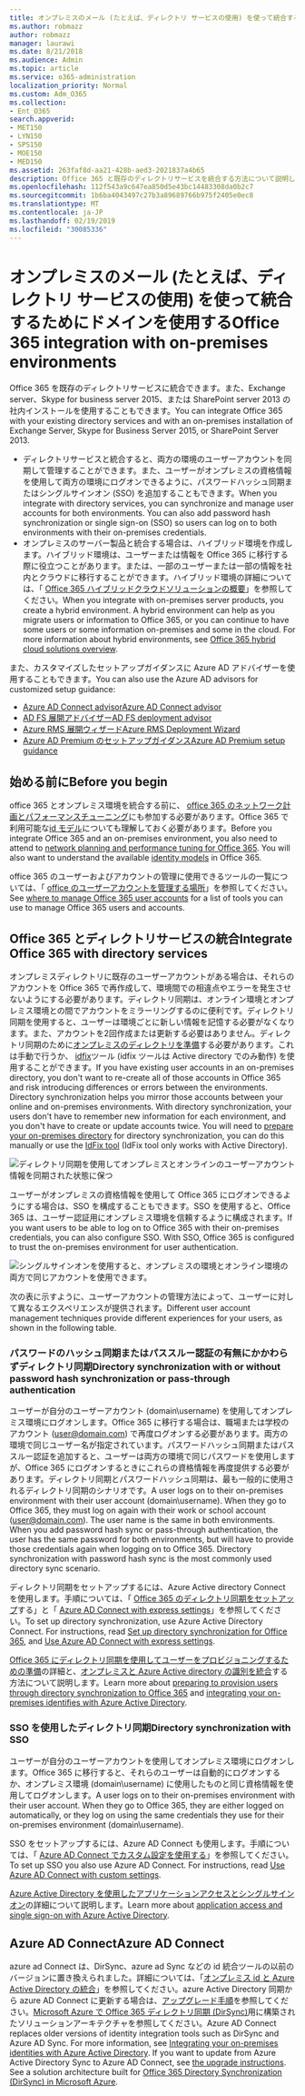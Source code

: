 ```yaml
---
title: オンプレミスのメール (たとえば、ディレクトリ サービスの使用) を使って統合するためにドメインを使用する
ms.author: robmazz
author: robmazz
manager: laurawi
ms.date: 8/21/2018
ms.audience: Admin
ms.topic: article
ms.service: o365-administration
localization_priority: Normal
ms.custom: Adm_O365
ms.collection:
- Ent_O365
search.appverid:
- MET150
- LYN150
- SPS150
- MOE150
- MED150
ms.assetid: 263faf8d-aa21-428b-aed3-2021837a4b65
description: Office 365 と既存のディレクトリサービスを統合する方法について説明します。
ms.openlocfilehash: 112f543a9c647ea850d5e43bc14483308da0b2c7
ms.sourcegitcommit: 1b6ba4043497c27b3a89689766b975f2405e0ec8
ms.translationtype: MT
ms.contentlocale: ja-JP
ms.lasthandoff: 02/19/2019
ms.locfileid: "30085336"
---
```

# <a name="office-365-integration-with-on-premises-environments"></a><span data-ttu-id="49bd4-103">オンプレミスのメール (たとえば、ディレクトリ サービスの使用) を使って統合するためにドメインを使用する</span><span class="sxs-lookup"><span data-stu-id="49bd4-103">Office 365 integration with on-premises environments</span></span>

<span data-ttu-id="49bd4-104">Office 365 を既存のディレクトリサービスに統合できます。また、Exchange server、Skype for business server 2015、または SharePoint server 2013 の社内インストールを使用することもできます。</span><span class="sxs-lookup"><span data-stu-id="49bd4-104">You can integrate Office 365 with your existing directory services and with an on-premises installation of Exchange Server, Skype for Business Server 2015, or SharePoint Server 2013.</span></span>
  
 - <span data-ttu-id="49bd4-p101">ディレクトリサービスと統合すると、両方の環境のユーザーアカウントを同期して管理することができます。また、ユーザーがオンプレミスの資格情報を使用して両方の環境にログオンできるように、パスワードハッシュ同期またはシングルサインオン (SSO) を追加することもできます。</span><span class="sxs-lookup"><span data-stu-id="49bd4-p101">When you integrate with directory services, you can synchronize and manage user accounts for both environments. You can also add password hash synchronization or single sign-on (SSO) so users can log on to both environments with their on-premises credentials.</span></span>
 - <span data-ttu-id="49bd4-p102">オンプレミスのサーバー製品と統合する場合は、ハイブリッド環境を作成します。ハイブリッド環境は、ユーザーまたは情報を Office 365 に移行する際に役立つことがあります。または、一部のユーザーまたは一部の情報を社内とクラウドに移行することができます。ハイブリッド環境の詳細については、「 [Office 365 ハイブリッドクラウドソリューションの概要](https://support.office.com/article/59616fab-acdb-40e9-b414-cf0c965c80b7)」を参照してください。</span><span class="sxs-lookup"><span data-stu-id="49bd4-p102">When you integrate with on-premises server products, you create a hybrid environment. A hybrid environment can help as you migrate users or information to Office 365, or you can continue to have some users or some information on-premises and some in the cloud. For more information about hybrid environments, see [Office 365 hybrid cloud solutions overview](https://support.office.com/article/59616fab-acdb-40e9-b414-cf0c965c80b7).</span></span>

<span data-ttu-id="49bd4-110">また、カスタマイズしたセットアップガイダンスに Azure AD アドバイザーを使用することもできます。</span><span class="sxs-lookup"><span data-stu-id="49bd4-110">You can also use the Azure AD advisors for customized setup guidance:</span></span>
- [<span data-ttu-id="49bd4-111">Azure AD Connect advisor</span><span class="sxs-lookup"><span data-stu-id="49bd4-111">Azure AD Connect advisor</span></span>](https://aka.ms/aadconnectpwsync)
- [<span data-ttu-id="49bd4-112">AD FS 展開アドバイザー</span><span class="sxs-lookup"><span data-stu-id="49bd4-112">AD FS deployment advisor</span></span>](https://aka.ms/adfsguidance)
- [<span data-ttu-id="49bd4-113">Azure RMS 展開ウィザード</span><span class="sxs-lookup"><span data-stu-id="49bd4-113">Azure RMS Deployment Wizard</span></span>](https://aka.ms/azuremsguidance)
- [<span data-ttu-id="49bd4-114">Azure AD Premium のセットアップガイダンス</span><span class="sxs-lookup"><span data-stu-id="49bd4-114">Azure AD Premium setup guidance</span></span>](https://aka.ms/aadpguidance)
   
## <a name="before-you-begin"></a><span data-ttu-id="49bd4-115">始める前に</span><span class="sxs-lookup"><span data-stu-id="49bd4-115">Before you begin</span></span>
<span data-ttu-id="49bd4-p103">office 365 とオンプレミス環境を統合する前に、 [office 365 のネットワーク計画とパフォーマンスチューニング](network-planning-and-performance.md)にも参加する必要があります。Office 365 で利用可能な[id モデル](about-office-365-identity.md)についても理解しておく必要があります。</span><span class="sxs-lookup"><span data-stu-id="49bd4-p103">Before you integrate Office 365 and an on-premises environment, you also need to attend to [network planning and performance tuning for Office 365](network-planning-and-performance.md). You will also want to understand the available [identity models](about-office-365-identity.md) in Office 365.</span></span> 

<span data-ttu-id="49bd4-118">office 365 のユーザーおよびアカウントの管理に使用できるツールの一覧については、「 [office のユーザーアカウントを管理する場所](manage-office-365-accounts.md)」を参照してください。</span><span class="sxs-lookup"><span data-stu-id="49bd4-118">See [where to manage Office 365 user accounts](manage-office-365-accounts.md) for a list of tools you can use to manage Office 365 users and accounts.</span></span> 
  
## <a name="integrate-office-365-with-directory-services"></a><span data-ttu-id="49bd4-119">Office 365 とディレクトリサービスの統合</span><span class="sxs-lookup"><span data-stu-id="49bd4-119">Integrate Office 365 with directory services</span></span>
<span data-ttu-id="49bd4-p104">オンプレミスディレクトリに既存のユーザーアカウントがある場合は、それらのアカウントを Office 365 で再作成して、環境間での相違点やエラーを発生させないようにする必要があります。ディレクトリ同期は、オンライン環境とオンプレミス環境との間でアカウントをミラーリングするのに便利です。ディレクトリ同期を使用すると、ユーザーは環境ごとに新しい情報を記憶する必要がなくなります。また、アカウントを2回作成または更新する必要はありません。ディレクトリ同期のために[オンプレミスのディレクトリを準備](prepare-for-directory-synchronization.md)する必要があります。これは手動で行うか、 [idfix](install-and-run-idfix.md)ツール (idfix ツールは Active directory でのみ動作) を使用することができます。</span><span class="sxs-lookup"><span data-stu-id="49bd4-p104">If you have existing user accounts in an on-premises directory, you don't want to re-create all of those accounts in Office 365 and risk introducing differences or errors between the environments. Directory synchronization helps you mirror those accounts between your online and on-premises environments. With directory synchronization, your users don't have to remember new information for each environment, and you don't have to create or update accounts twice. You will need to [prepare your on-premises directory](prepare-for-directory-synchronization.md) for directory synchronization, you can do this manually or use the [IdFix tool](install-and-run-idfix.md) (IdFix tool only works with Active Directory).</span></span> 
  
![ディレクトリ同期を使用してオンプレミスとオンラインのユーザーアカウント情報を同期された状態に保つ](media/a64af0d0-9be6-46b1-8727-277e683abf5e.png)
  
<span data-ttu-id="49bd4-p105">ユーザーがオンプレミスの資格情報を使用して Office 365 にログオンできるようにする場合は、SSO を構成することもできます。SSO を使用すると、Office 365 は、ユーザー認証用にオンプレミス環境を信頼するように構成されます。</span><span class="sxs-lookup"><span data-stu-id="49bd4-p105">If you want users to be able to log on to Office 365 with their on-premises credentials, you can also configure SSO. With SSO, Office 365 is configured to trust the on-premises environment for user authentication.</span></span>
  
![シングルサインオンを使用すると、オンプレミスの環境とオンライン環境の両方で同じアカウントを使用できます。](media/d76235f2-8a53-405e-b8ef-dfa4cfc208b8.png)
  
<span data-ttu-id="49bd4-128">次の表に示すように、ユーザーアカウントの管理方法によって、ユーザーに対して異なるエクスペリエンスが提供されます。</span><span class="sxs-lookup"><span data-stu-id="49bd4-128">Different user account management techniques provide different experiences for your users, as shown in the following table.</span></span>
 
### <a name="directory-synchronization-with-or-without-password-hash-synchronization-or-pass-through-authentication"></a><span data-ttu-id="49bd4-129">**パスワードのハッシュ同期またはパススルー認証の有無にかかわらずディレクトリ同期**</span><span class="sxs-lookup"><span data-stu-id="49bd4-129">**Directory synchronization with or without password hash synchronization or pass-through authentication**</span></span>
<span data-ttu-id="49bd4-p106">ユーザーが自分のユーザーアカウント (domain\username) を使用してオンプレミス環境にログオンします。Office 365 に移行する場合は、職場または学校のアカウント (user@domain.com) で再度ログオンする必要があります。両方の環境で同じユーザー名が指定されています。パスワードハッシュ同期またはパススルー認証を追加すると、ユーザーは両方の環境で同じパスワードを使用しますが、Office 365 にログオンするときにこれらの資格情報を再度提供する必要があります。ディレクトリ同期とパスワードハッシュ同期は、最も一般的に使用されるディレクトリ同期のシナリオです。</span><span class="sxs-lookup"><span data-stu-id="49bd4-p106">A user logs on to their on-premises environment with their user account (domain\username). When they go to Office 365, they must log on again with their work or school account (user@domain.com). The user name is the same in both environments. When you add password hash sync or pass-through authentication, the user has the same password for both environments, but will have to provide those credentials again when logging on to Office 365. Directory synchronization with password hash sync is the most commonly used directory sync scenario.</span></span>

<span data-ttu-id="49bd4-p107">ディレクトリ同期をセットアップするには、Azure Active directory Connect を使用します。手順については、「 [Office 365 のディレクトリ同期をセットアップ](set-up-directory-synchronization.md)する」と「 [Azure AD Connect with express settings](https://go.microsoft.com/fwlink/p/?LinkId=698537)」を参照してください。</span><span class="sxs-lookup"><span data-stu-id="49bd4-p107">To set up directory synchronization, use Azure Active Directory Connect. For instructions, read [Set up directory synchronization for Office 365](set-up-directory-synchronization.md), and [Use Azure AD Connect with express settings](https://go.microsoft.com/fwlink/p/?LinkId=698537).</span></span>

<span data-ttu-id="49bd4-137">[Office 365 にディレクトリ同期を使用してユーザーをプロビジョニングするための準備](prepare-for-directory-synchronization.md)の詳細と、[オンプレミスと Azure Active directory の識別を統合](https://go.microsoft.com/fwlink/?LinkId=518101)する方法について説明します。</span><span class="sxs-lookup"><span data-stu-id="49bd4-137">Learn more about [preparing to provision users through directory synchronization to Office 365](prepare-for-directory-synchronization.md) and [integrating your on-premises identifies with Azure Active Directory](https://go.microsoft.com/fwlink/?LinkId=518101).</span></span>

### <a name="directory-synchronization-with-sso"></a><span data-ttu-id="49bd4-138">**SSO を使用したディレクトリ同期**</span><span class="sxs-lookup"><span data-stu-id="49bd4-138">**Directory synchronization with SSO**</span></span>
<span data-ttu-id="49bd4-p108">ユーザーが自分のユーザーアカウントを使用してオンプレミス環境にログオンします。Office 365 に移行すると、それらのユーザーは自動的にログオンするか、オンプレミス環境 (domain\username) に使用したものと同じ資格情報を使用してログオンします。</span><span class="sxs-lookup"><span data-stu-id="49bd4-p108">A user logs on to their on-premises environment with their user account. When they go to Office 365, they are either logged on automatically, or they log on using the same credentials they use for their on-premises environment (domain\username).</span></span>

<span data-ttu-id="49bd4-p109">SSO をセットアップするには、Azure AD Connect も使用します。手順については、「 [Azure AD Connect でカスタム設定を使用する](https://go.microsoft.com/fwlink/p/?LinkID=698430)」を参照してください。</span><span class="sxs-lookup"><span data-stu-id="49bd4-p109">To set up SSO you also use Azure AD Connect. For instructions, read [Use Azure AD Connect with custom settings](https://go.microsoft.com/fwlink/p/?LinkID=698430).</span></span>

<span data-ttu-id="49bd4-143">[Azure Active Directory を使用したアプリケーションアクセスとシングルサインオン](https://go.microsoft.com/fwlink/p/?LinkId=698604)の詳細について説明します。</span><span class="sxs-lookup"><span data-stu-id="49bd4-143">Learn more about [application access and single sign-on with Azure Active Directory](https://go.microsoft.com/fwlink/p/?LinkId=698604).</span></span>

## <a name="azure-ad-connect"></a><span data-ttu-id="49bd4-144">Azure AD Connect</span><span class="sxs-lookup"><span data-stu-id="49bd4-144">Azure AD Connect</span></span>
<span data-ttu-id="49bd4-p110">azure ad Connect は、DirSync、azure ad Sync などの id 統合ツールの以前のバージョンに置き換えられました。詳細については、「[オンプレミス id と Azure Active Directory の統合](https://go.microsoft.com/fwlink/p/?LinkId=527969)」を参照してください。azure Active Directory 同期から azure AD Connect に更新する場合は、[アップグレード手順](https://go.microsoft.com/fwlink/p/?LinkId=733240)を参照してください。[Microsoft Azure で Office 365 ディレクトリ同期 (DirSync)](https://go.microsoft.com/fwlink/?LinkId=517887)用に構築されたソリューションアーキテクチャを参照してください。</span><span class="sxs-lookup"><span data-stu-id="49bd4-p110">Azure AD Connect replaces older versions of identity integration tools such as DirSync and Azure AD Sync. For more information, see [Integrating your on-premises identities with Azure Active Directory](https://go.microsoft.com/fwlink/p/?LinkId=527969). If you want to update from Azure Active Directory Sync to Azure AD Connect, see [the upgrade instructions](https://go.microsoft.com/fwlink/p/?LinkId=733240). See a solution architecture built for [Office 365 Directory Synchronization (DirSync) in Microsoft Azure](https://go.microsoft.com/fwlink/?LinkId=517887).</span></span>